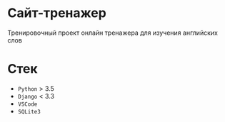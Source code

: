 # Cайт-тренажер

Тренировочный проект онлайн тренажера для изучения английских слов

# Стек

* `Python` > 3.5
* `Django` < 3.3
* `VSCode`
* `SQLite3`